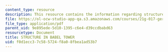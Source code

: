 ```yaml
---
content_type: resource
description: This resource contains the information regarding structure in Babel tower.
file: https://ol-ocw-studio-app-qa.s3.amazonaws.com/courses/21g-017-germany-and-its-european-context-fall-2002/f0d1ecc37c585724f8a08fbea1ad53b7_MIT21G_017F02_lec_4_1.pdf
file_type: application/pdf
parent_uid: 9e895ede-5d10-1395-c6e4-d39ccdbabd63
resourcetype: Document
title: STRUCTURE IN BABEL TOWER
uid: f0d1ecc3-7c58-5724-f8a0-8fbea1ad53b7
---
```

